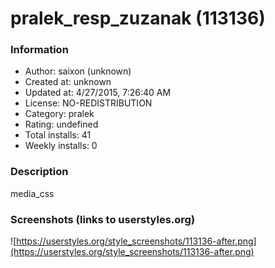 # pralek_resp_zuzanak (113136)

### Information
- Author: saixon (unknown)
- Created at: unknown
- Updated at: 4/27/2015, 7:26:40 AM
- License: NO-REDISTRIBUTION
- Category: pralek
- Rating: undefined
- Total installs: 41
- Weekly installs: 0


### Description
media_css


### Screenshots (links to userstyles.org)
![https://userstyles.org/style_screenshots/113136-after.png](https://userstyles.org/style_screenshots/113136-after.png)


